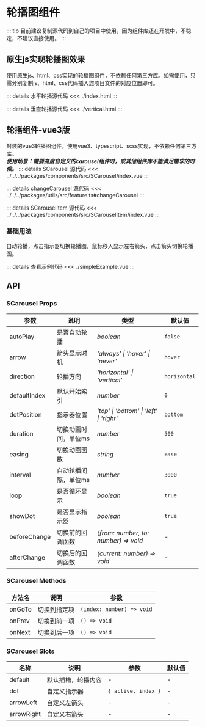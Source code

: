 <script setup>
import nativeExample from './nativeExample.vue'
import simpleExample from './simpleExample.vue'
</script>
# 轮播图组件

::: tip
目前建议复制源代码到自己的项目中使用，因为组件库还在开发中，不稳定，不建议直接使用。
:::  

## 原生js实现轮播图效果

使用原生js、html、css实现的轮播图组件，不依赖任何第三方库。如需使用，只需分别复制js、html、css代码插入您项目文件的对应位置即可。

<nativeExample />

::: details 水平轮播源代码
<<< ./index.html
:::

::: details 垂直轮播源代码
<<< ./vertical.html
:::

## 轮播组件-vue3版

封装的vue3轮播图组件，使用vue3、typescript、scss实现，不依赖任何第三方库。  
***使用场景：需要高度自定义的carousel组件时，或其他组件库不能满足需求的时候。***
::: details SCarousel 源代码
<<< ../../../packages/components/src/SCarousel/index.vue
:::

::: details changeCarousel 源代码
<<< ../../../packages/utils/src/feature.ts#changeCarousel
:::

::: details SCarouselItem 源代码
<<< ../../../packages/components/src/SCarouselItem/index.vue
:::

### 基础用法
自动轮播，点击指示器切换轮播图，鼠标移入显示左右箭头，点击箭头切换轮播图。

<simpleExample />

::: details 查看示例代码
<<< ./simpleExample.vue
:::

## API

### SCarousel Props

| 参数 | 说明 | 类型 | 默认值 |
| --- | --- | --- | --- |
| autoPlay | 是否自动轮播 | _boolean_ | `false` |
| arrow | 箭头显示时机 | _'always' \| 'hover' \| 'never'_ | `hover` |
| direction | 轮播方向 | _'horizontal' \| 'vertical'_ | `horizontal` |
| defaultIndex | 默认开始索引 | _number_ | `0` |
| dotPosition | 指示器位置 | _'top' \| 'bottom' \| 'left' \| 'right'_ | `bottom` |
| duration | 切换动画时间，单位ms | _number_ | `500` |
| easing | 切换动画函数 | _string_ | `ease` |
| interval | 自动轮播间隔，单位ms | _number_ | `3000` |
| loop | 是否循环显示 | _boolean_ | `true` |
| showDot | 是否显示指示器 | _boolean_ | `true` |
| beforeChange | 切换前的回调函数 | _(from: number, to: number) => void_ | - |
| afterChange | 切换后的回调函数 | _(current: number) => void_ | - |

### SCarousel Methods

| 方法名 | 说明 | 参数 |
| --- | --- | --- | 
| onGoTo | 切换到指定项 | `(index: number) => void` | 
| onPrev | 切换到前一项 | `() => void` | 
| onNext | 切换到后一项 | `() => void` | 

### SCarousel Slots

| 名称 | 说明 | 参数 | 默认值 |
| --- | --- | --- | --- | 
| default | 默认插槽，轮播内容 | - | - | 
| dot | 自定义指示器 | `{ active, index }` | - |
| arrowLeft | 自定义左箭头 | - | - |
| arrowRight | 自定义右箭头 | - | - |
